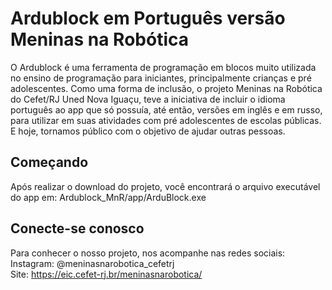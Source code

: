 # Ardublock em Português versão Meninas na Robótica

O Ardublock é uma ferramenta de programação em blocos muito utilizada no ensino de programação para iniciantes, principalmente crianças e pré adolescentes. Como uma forma de inclusão, o projeto Meninas na Robótica do Cefet/RJ Uned Nova Iguaçu, teve a iniciativa de incluir o idioma português ao app que só possuía, até então, versões em inglês e em russo, para utilizar em suas atividades com pré adolescentes de escolas públicas. E hoje, tornamos público com o objetivo de ajudar outras pessoas.

## Começando

Após realizar o download do projeto, você encontrará o arquivo executável do app em:
Ardublock_MnR/app/ArduBlock.exe

## Conecte-se conosco

Para conhecer o nosso projeto, nos acompanhe nas redes sociais:
<br>Instagram: @meninasnarobotica_cefetrj
<br>Site: https://eic.cefet-rj.br/meninasnarobotica/
